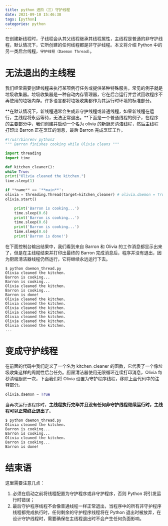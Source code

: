 ```yaml
---
title: python 进阶（三）守护线程
date: 2021-09-10 15:46:38
tags: [python]
categories: python
---
```


在创建新线程时，子线程会从其父线程继承其线程属性，主线程是普通的非守护线程，默认情况下，它所创建的任何线程都是非守护线程。本文将介绍 Python 中的另一类后台线程，`守护线程（Daemon Thread）`。

# 无法退出的主线程

我们经常需要创建线程来执行某项例行任务或提供某种特殊服务，常见的例子就是垃圾收集器。垃圾收集器是一种自动内存管理器，它在后台运行并尝试回收程序不再使用的垃圾内存。许多语言都将垃圾收集都作为其运行时环境的标准部分。

<!-- more -->

**在默认情况下，新线程通常会生成非守护线程或普通线程，如果新线程在运行，主线程将永远等待，无法正常退出。**下面是一个普通线程的例子，在程序的主要部分中，我们创建并启动一个名为 olivia 的新厨房清洁线程，然后主线程打印出 Barron 正在烹饪的消息，最后 Barron 完成烹饪工作。

```python
#!/usr/bin/env python3
""" Barron finishes cooking while Olivia cleans """

import threading
import time

def kitchen_cleaner():
while True:
print("Olivia cleaned the kitchen.")
time.sleep(1)

if **name** == '**main**':
olivia = threading.Thread(target=kitchen_cleaner) # olivia.daemon = True
olivia.start()

    print('Barron is cooking...')
    time.sleep(0.6)
    print('Barron is cooking...')
    time.sleep(0.6)
    print('Barron is cooking...')
    time.sleep(0.6)
    print('Barron is done!')
```

在下面控制台输出结果中，我们看到来自 Barron 和 Olivia 的工作消息都显示出来了，但是在主线程结束并打印出最终的 Barron 完成消息后，程序并没有退出，因为厨房清洁器线程仍然运行，它将继续永远运行下去。

```shell
$ python daemon_thread.py
Olivia cleaned the kitchen.
Barron is cooking...
Barron is cooking...
Olivia cleaned the kitchen.
Barron is cooking...
Barron is done!
Olivia cleaned the kitchen.
Olivia cleaned the kitchen.
Olivia cleaned the kitchen.
Olivia cleaned the kitchen.
Olivia cleaned the kitchen.
Olivia cleaned the kitchen.
Olivia cleaned the kitchen.
...
```

# 变成守护线程

在前面的代码中我们定义了一个名为 kitchen_cleaner 的函数，它代表了一个像垃圾收集这样的周期性后台任务。厨房清洁器使用无限循环连续打印消息，Olivia 每秒清理厨房一次，下面我们将 Olivia 设置为守护程序线程，移除上面代码中的注释部分。

```python
olivia.daemon = True
```

当再次运行该程序时，**主线程执行完毕并且没有任何非守护线程继续运行时，主线程可以正常终止退出了**。

```shell
$ python daemon_thread.py
Olivia cleaned the kitchen.
Barron is cooking...
Barron is cooking...
Olivia cleaned the kitchen.
Barron is cooking...
Barron is done!
```

# 结束语

这里需要注意几点：

1. 必须在启动之前将线程配置为守护程序或非守护程序，否则 Python 将引发运行时错误；
2. 最后守护程序线程不会像普通线程一样正常退出，当程序中的所有非守护程序线程都完成执行时，任何剩余的守护程序线程将在 Python 退出时被放弃，在设计守护线程时，需要确保在主线程退出时不会产生任何负面影响。
